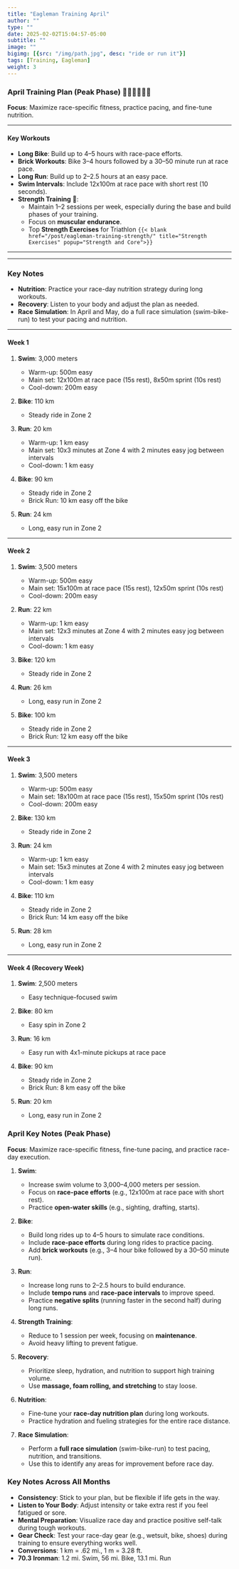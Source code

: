 ```yaml
---
title: "Eagleman Training April"
author: ""
type: ""
date: 2025-02-02T15:04:57-05:00
subtitle: ""
image: ""
bigimg: [{src: "/img/path.jpg", desc: "ride or run it"}]
tags: [Training, Eagleman]
weight: 3
---
```

### **April Training Plan (Peak Phase)** 🏊‍♂️🚴‍♂️🏃‍♂️
**Focus**: Maximize race-specific fitness, practice pacing, and fine-tune nutrition.

---

#### **Key Workouts**  
- **Long Bike**: Build up to 4–5 hours with race-pace efforts.  
- **Brick Workouts**: Bike 3–4 hours followed by a 30–50 minute run at race pace.  
- **Long Run**: Build up to 2–2.5 hours at an easy pace.  
- **Swim Intervals**: Include 12x100m at race pace with short rest (10 seconds).
- **Strength Training** 💪:
   - Maintain 1–2 sessions per week, especially during the base and build phases of your training.
   - Focus on **muscular endurance**.  
   - Top **Strength Exercises** for Triathlon `{{< blank  href="/post/eagleman-training-strength/" title="Strength Exercises" popup="Strength and Core">}}`

---

---
### **Key Notes**  
- **Nutrition**: Practice your race-day nutrition strategy during long workouts.  
- **Recovery**: Listen to your body and adjust the plan as needed.  
- **Race Simulation**: In April and May, do a full race simulation (swim-bike-run) to test your pacing and nutrition.

---  

#### **Week 1**  
1. **Swim**: 3,000 meters  
   - Warm-up: 500m easy  
   - Main set: 12x100m at race pace (15s rest), 8x50m sprint (10s rest)  
   - Cool-down: 200m easy  

2. **Bike**: 110 km  
   - Steady ride in Zone 2  

3. **Run**: 20 km  
   - Warm-up: 1 km easy  
   - Main set: 10x3 minutes at Zone 4 with 2 minutes easy jog between intervals  
   - Cool-down: 1 km easy  

4. **Bike**: 90 km  
   - Steady ride in Zone 2  
   - Brick Run: 10 km easy off the bike  

5. **Run**: 24 km  
   - Long, easy run in Zone 2  

---

#### **Week 2**  
1. **Swim**: 3,500 meters  
   - Warm-up: 500m easy  
   - Main set: 15x100m at race pace (15s rest), 12x50m sprint (10s rest)  
   - Cool-down: 200m easy  

2. **Run**: 22 km  
   - Warm-up: 1 km easy  
   - Main set: 12x3 minutes at Zone 4 with 2 minutes easy jog between intervals  
   - Cool-down: 1 km easy  

3. **Bike**: 120 km  
   - Steady ride in Zone 2  

4. **Run**: 26 km  
   - Long, easy run in Zone 2  

5. **Bike**: 100 km  
   - Steady ride in Zone 2  
   - Brick Run: 12 km easy off the bike  

---

#### **Week 3**  
1. **Swim**: 3,500 meters  
   - Warm-up: 500m easy  
   - Main set: 18x100m at race pace (15s rest), 15x50m sprint (10s rest)  
   - Cool-down: 200m easy  

2. **Bike**: 130 km  
   - Steady ride in Zone 2  

3. **Run**: 24 km  
   - Warm-up: 1 km easy  
   - Main set: 15x3 minutes at Zone 4 with 2 minutes easy jog between intervals  
   - Cool-down: 1 km easy  

4. **Bike**: 110 km  
   - Steady ride in Zone 2  
   - Brick Run: 14 km easy off the bike  

5. **Run**: 28 km  
   - Long, easy run in Zone 2  

---

#### **Week 4 (Recovery Week)**  
1. **Swim**: 2,500 meters  
   - Easy technique-focused swim  

2. **Bike**: 80 km  
   - Easy spin in Zone 2  

3. **Run**: 16 km  
   - Easy run with 4x1-minute pickups at race pace  

4. **Bike**: 90 km  
   - Steady ride in Zone 2  
   - Brick Run: 8 km easy off the bike  

5. **Run**: 20 km  
   - Long, easy run in Zone 2  
   
### **April Key Notes (Peak Phase)**  
**Focus**: Maximize race-specific fitness, fine-tune pacing, and practice race-day execution.

1. **Swim**:  
   - Increase swim volume to 3,000–4,000 meters per session.  
   - Focus on **race-pace efforts** (e.g., 12x100m at race pace with short rest).  
   - Practice **open-water skills** (e.g., sighting, drafting, starts).  

2. **Bike**:  
   - Build long rides up to 4–5 hours to simulate race conditions.  
   - Include **race-pace efforts** during long rides to practice pacing.  
   - Add **brick workouts** (e.g., 3–4 hour bike followed by a 30–50 minute run).  

3. **Run**:  
   - Increase long runs to 2–2.5 hours to build endurance.  
   - Include **tempo runs** and **race-pace intervals** to improve speed.  
   - Practice **negative splits** (running faster in the second half) during long runs.  

4. **Strength Training**:  
   - Reduce to 1 session per week, focusing on **maintenance**.  
   - Avoid heavy lifting to prevent fatigue.  

5. **Recovery**:  
   - Prioritize sleep, hydration, and nutrition to support high training volume.  
   - Use **massage, foam rolling, and stretching** to stay loose.  

6. **Nutrition**:  
   - Fine-tune your **race-day nutrition plan** during long workouts.  
   - Practice hydration and fueling strategies for the entire race distance.  

7. **Race Simulation**:  
   - Perform a **full race simulation** (swim-bike-run) to test pacing, nutrition, and transitions.  
   - Use this to identify any areas for improvement before race day. 

### **Key Notes Across All Months**  
- **Consistency**: Stick to your plan, but be flexible if life gets in the way.  
- **Listen to Your Body**: Adjust intensity or take extra rest if you feel fatigued or sore.  
- **Mental Preparation**: Visualize race day and practice positive self-talk during tough workouts.  
- **Gear Check**: Test your race-day gear (e.g., wetsuit, bike, shoes) during training to ensure everything works well.
- **Conversions**: 1 km = .62 mi., 1 m = 3.28 ft.
- **70.3 Ironman**: 1.2 mi. Swim, 56 mi. Bike, 13.1 mi. Run     